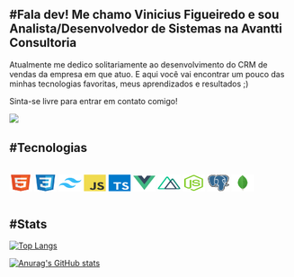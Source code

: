 ## #Fala dev! Me chamo Vinicius Figueiredo e sou Analista/Desenvolvedor de Sistemas na Avantti Consultoria

Atualmente me dedico solitariamente ao desenvolvimento do CRM de vendas da empresa em que atuo. E aqui você vai encontrar um pouco das minhas tecnologias favoritas, meus aprendizados e resultados ;)

Sinta-se livre para entrar em contato comigo!

<a href="https://www.linkedin.com/in/vifigueiredo" target="_blank">
    <img src="https://img.shields.io/badge/-LinkedIn-%230077B5?style=for-the-badge&logo=linkedin&logoColor=white">
</a>

## #Tecnologias

<div style="display:inline_block"><br>
  <img align="center" alt="" height="30" width="40" src="https://raw.githubusercontent.com/devicons/devicon/master/icons/html5/html5-original.svg">
  <img align="center" alt="" height="30" width="40" src="https://raw.githubusercontent.com/devicons/devicon/master/icons/css3/css3-original.svg">
  <img align="center" alt="" height="30" width="40" src="https://raw.githubusercontent.com/devicons/devicon/master/icons/tailwindcss/tailwindcss-plain.svg">
  <img align="center" alt="" height="30" width="40" src="https://raw.githubusercontent.com/devicons/devicon/master/icons/javascript/javascript-original.svg">
  <img align="center" alt="" height="30" width="40" src="https://raw.githubusercontent.com/devicons/devicon/master/icons/typescript/typescript-original.svg">
  <img align="center" alt="" height="30" width="40" src="https://raw.githubusercontent.com/devicons/devicon/master/icons/vuejs/vuejs-original.svg">
  <img align="center" alt="" height="30" width="40" src="https://raw.githubusercontent.com/devicons/devicon/master/icons/nuxtjs/nuxtjs-original.svg">
  <img align="center" alt="" height="30" width="40" src="https://raw.githubusercontent.com/devicons/devicon/master/icons/nodejs/nodejs-original.svg">
  <img align="center" alt="" height="30" width="40" src="https://raw.githubusercontent.com/devicons/devicon/master/icons/postgresql/postgresql-original.svg">
  <img align="center" alt="" height="30" width="40" src="https://raw.githubusercontent.com/devicons/devicon/master/icons/mongodb/mongodb-original.svg">
</div><br>
  
## #Stats

<div style="">

[![Top Langs](https://github-readme-stats.vercel.app/api/top-langs/?username=vifigueiredo&langs_count=10)](https://github.com/anuraghazra/github-readme-stats)

[![Anurag's GitHub stats](https://github-readme-stats.vercel.app/api?username=vifigueiredo)](https://github.com/anuraghazra/github-readme-stats)

</div>
